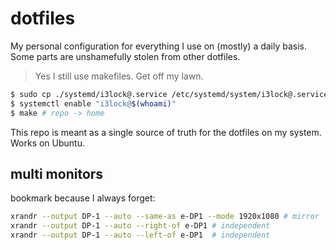 # dotfiles

My personal configuration for everything I use on
(mostly) a daily basis. Some parts are unshamefully
stolen from other dotfiles.

> Yes I still use makefiles. Get off my lawn.

```sh
$ sudo cp ./systemd/i3lock@.service /etc/systemd/system/i3lock@.service
$ systemctl enable "i3lock@$(whoami)"
$ make # repo -> home
```

This repo is meant as a single source of truth for the
dotfiles on my system. Works on Ubuntu.

## multi monitors

bookmark because I always forget:

```sh
xrandr --output DP-1 --auto --same-as e-DP1 --mode 1920x1080 # mirror
xrandr --output DP-1 --auto --right-of e-DP1 # independent
xrandr --output DP-1 --auto --left-of e-DP1  # independent
```
